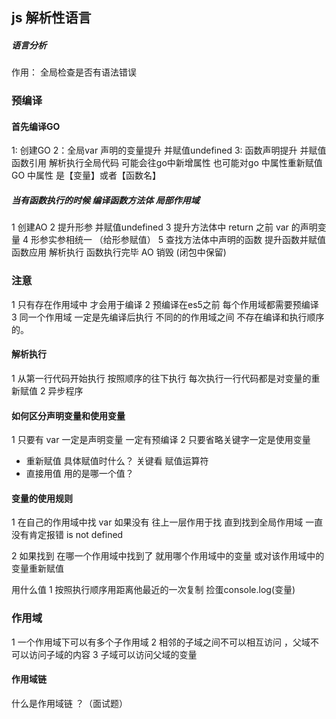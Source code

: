 ## js 解析性语言
##### 语言分析
作用： 全局检查是否有语法错误

### 预编译
#### 首先编译GO
1: 创建GO
2：全局var 声明的变量提升  并赋值undefined
3: 函数声明提升  并赋值函数引用
解析执行全局代码  可能会往go中新增属性  也可能对go 中属性重新赋值
GO 中属性 是【变量】或者【函数名】

##### 当有函数执行的时候    编译函数方法体 局部作用域
1 创建AO
2 提升形参 并赋值undefined
3 提升方法体中  return 之前 var 的声明变量
4 形参实参相统一  （给形参赋值）
5 查找方法体中声明的函数 提升函数并赋值 函数应用
解析执行
函数执行完毕  AO 销毁 (闭包中保留)


### 注意
1 只有存在作用域中 才会用于编译
2 预编译在es5之前  每个作用域都需要预编译
3 同一个作用域 一定是先编译后执行    不同的的作用域之间 不存在编译和执行顺序的。


#### 解析执行
1 从第一行代码开始执行  按照顺序的往下执行 每次执行一行代码都是对变量的重新赋值
2 异步程序

####  如何区分声明变量和使用变量
1 只要有 var 一定是声明变量 一定有预编译
2 只要省略关键字一定是使用变量
- 重新赋值  具体赋值时什么？  关键看 赋值运算符
- 直接用值  用的是哪一个值？  


#### 变量的使用规则
1 在自己的作用域中找 var 如果没有 往上一层作用于找 直到找到全局作用域 一直没有肯定报错 is not defined

2 如果找到  在哪一个作用域中找到了 就用哪个作用域中的变量 或对该作用域中的变量重新赋值

用什么值
1 按照执行顺序用距离他最近的一次复制 捡蛋console.log(变量)


### 作用域
1 一个作用域下可以有多个子作用域
2 相邻的子域之间不可以相互访问 ，父域不可以访问子域的内容
3 子域可以访问父域的变量

#### 作用域链
什么是作用域链 ？（面试题）

